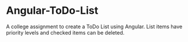 # Angular-ToDo-List
A college assignment to create a ToDo List using Angular.  List items have priority levels and checked items can be deleted.
